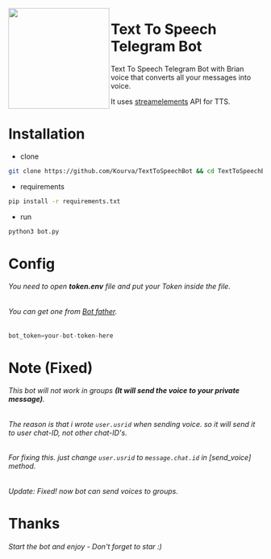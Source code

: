 <p>
  <img align="left" src="https://user-images.githubusercontent.com/118578799/218861497-1cea9c68-dba7-4ac0-9834-4191070aeaf6.png" width=200 heigth=200/>
  <h1> Text To Speech Telegram Bot </h1>
  <p> Text To Speech Telegram Bot with Brian voice that converts all your messages into voice.</p>
  <p> It uses <a href="https://streamelements.com">streamelements</a> API for TTS.</p>
</p>

# Installation
+ clone
```bash
git clone https://github.com/Kourva/TextToSpeechBot && cd TextToSpeechBot
```
+ requirements
```bash
pip install -r requirements.txt
```
+ run
```bash
python3 bot.py
```

# Config
###### You need to open **token.env** file and put your Token inside the file.
###### You can get one from [Bot father](https://t.me/botfather).
```python
bot_token=your-bot-token-here
```

# Note (**Fixed**)
###### This bot will not work in groups **(It will send the voice to your private message)**.
###### The reason is that i wrote `user.usrid` when sending voice. so it will send it to user chat-ID, not other chat-ID's.
###### For fixing this. just change `user.usrid` to `message.chat.id` in [send_voice] method.
###### Update: Fixed! now bot can send voices to groups.


# Thanks
###### Start the bot and enjoy - Don't forget to star :)
